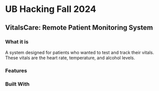 # UB Hacking Fall 2024

## VitalsCare: Remote Patient Monitoring System

### What it is
A system designed for patients who wanted to test and track their vitals. These vitals are the heart rate, temperature, and alcohol levels. 

### Features

### Built With
